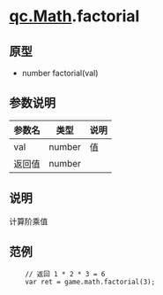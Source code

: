 # [qc.Math](README.md).factorial

## 原型
* number factorial(val)

## 参数说明
| 参数名 | 类型 | 说明 |
| ------------- | ------------- | -------------|
| val | number | 值 |
| 返回值 | number |  |

## 说明
计算阶乘值

## 范例
````
    // 返回 1 * 2 * 3 = 6
    var ret = game.math.factorial(3);
````

